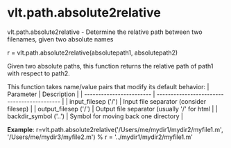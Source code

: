 # vlt.path.absolute2relative

  vlt.path.absolute2relative - Determine the relative path between two filenames, given two absolute names
 
  r = vlt.path.absolute2relative(absolutepath1, absolutepath2)
 
  Given two absolute paths, this function returns the relative path of path1 with respect to path2.
 
  This function takes name/value pairs that modify its default behavior:
  | Parameter                | Description                                 |
  | ------------------------ | ------------------------------------------- |
  | input_filesep ('/')      | Input file separator (consider filesep)     |
  | output_filesep ('/')     | Output file separator (usually '/' for html |
  | backdir_symbol ('..')    | Symbol for moving back one directory        |
  
 
  **Example**:
      r=vlt.path.absolute2relative('/Users/me/mydir1/mydir2/myfile1.m', '/Users/me/mydir3/myfile2.m')
      % r = '../mydir1/mydir2/myfile1.m'
